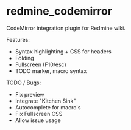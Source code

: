 # redmine_codemirror

CodeMirror integration plugin for Redmine wiki.

Features:
- Syntax highlighting + CSS for headers
- Folding
- Fullscreen (F10/esc)
- TODO marker, macro syntax

TODO / Bugs:
- Fix preview
- Integrate "Kitchen Sink"
- Autocomplete for macro's
- Fix Fullscreen CSS
- Allow issue usage
